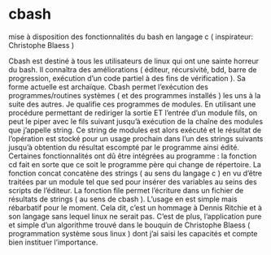 # cbash
mise à disposition des fonctionnalités du bash en langage c ( inspirateur: Christophe Blaess )

Cbash est destiné à tous les utilisateurs de linux qui ont une sainte horreur du bash.
Il connaîtra des améliorations ( éditeur, récursivité, bdd, barre de progression, exécution d’un code partiel à des fins de vérification ). Sa forme actuelle est archaïque.
Cbash permet l’exécution des programmes/routines systèmes ( et des programmes installés ) les uns à la suite des autres. Je qualifie ces programmes de modules.
En utilisant une procédure permettant de rediriger la sortie ET l’entrée d’un module fils, on peut le piper avec le fils suivant jusqu’à exécution de la chaîne des modules que j’appelle string.
Ce string de modules est alors exécuté et le résultat de l’opération est stocké pour un usage prochain dans l’un des strings suivants jusqu’à obtention du résultat escompté par le programme ainsi édité.
Certaines fonctionnalités ont dû être intégrées au programme :
la fonction cd fait en sorte que ce soit le programme père qui change de répertoire.
La fonction concat concatène des strings ( au sens du langage c ) en vu d’être traitées par un module tel que sed pour insérer des variables au seins des scripts de l’éditeur.
La fonction file permet l’écriture dans un fichier de résultats de strings ( au sens de cbash ).
L’usage en est simple mais rébarbatif pour le moment. Cela dit, c’est  un hommage à Dennis Ritchie et à son langage sans lequel linux ne serait pas.
C’est de plus, l’application pure et simple d’un algorithme trouvé dans le bouquin de Christophe Blaess ( programmation système sous linux ) dont j’ai saisi les capacités et compte bien instituer l’importance.
